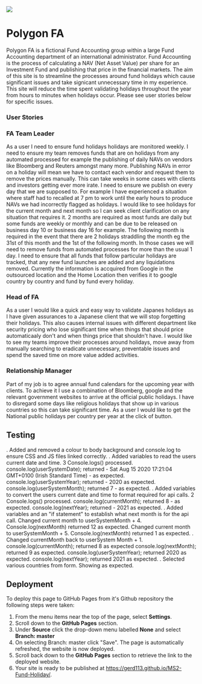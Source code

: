 <img src="https://codeinstitute.s3.amazonaws.com/fullstack/ci_logo_small.png" style="margin: 0;">

# Polygon FA
Polygon FA is a fictional Fund Accounting group within a large Fund Accounting department of an international administrator.
Fund Accounting is the process of calculating a NAV (Net Asset Value) per share for an Investment Fund and publishing that price in the financial markets.
The aim of this site is to streamline the processes around fund holidays which cause significant issues and take signicant unnecessary time in my experience.
This site will reduce the time spent validating holidays throughout the year from hours to minutes when holidays occur. 
Please see user stories below for specific issues.



### User Stories

### FA Team Leader
As a user I need to ensure fund holidays holidays are monitored weekly.
I need to ensure my team removes funds that are on holidays from any automated processed for example the publishing of daily NAVs on vendors like Bloomberg and Reuters amongst many more.
Publishing NAVs in error on a holiday will mean we have to contact each vendor and request them to remove the prices manually. This can take weeks in some cases with clients and investors getting ever more irate.
I need to ensure we publish on every day that we are supposed to. For example I have experienced a situation where staff had to recalled at 7 pm to work until the early hours to produce NAVs we had incorrectly flagged as holidays.
I would like to see holidays for the current month and next month so I can seek client clarification on any situation that requires it.
2 months are required as most funds are daily but some funds are weekly or monthly and can be due to be released on business day 10 or business day 16 for example.
The following month is required in the event that there are 2 holidays straddling the month eg the 31st of this month and the 1st of the following month. In those cases we will need to remove funds from automated processes for more than the usual 1 day.
I need to ensure that all funds that follow particular holidays are tracked, that any new fund launches are added and any liquidations removed.
Currently the information is accquired from Google in the outsourced location and the Home Location then verifies it to google country by country and fund by fund every holiday.

###  Head of FA
As a user I would like a quick and easy way to validate Japanes holidays as I have given assurances to a Japanese client that we will stop forgetting their holidays.
This also causes internal issues with different department like security pricing who lose significant time when things that should price automaticaaly don't and when things price that shouldn't have.
I would like to see my teams improve their processes around holidays, move away from manually searching to eradicate unnecessary, preventable issues and spend the saved time on more value added activities.

### Relationship Manager
Part of my job is to agree annual fund calendars for the upcoming year with clients. To achieve it I use a combination of Bloomberg, google and the relevant government websites to arrive at the official public holidays.
I have to disregard some days like religious holidays that show up in various countries so this can take significant time.
As a user I would like to get the National public holidays per country per year at the click of button.

## Testing
. Added and removed a colour to body background and console.log to ensure CSS and JS files linked correctly.
. Added variables to read the users current date and time. 3 Console.logs() processed. 
    console.log(userSystemDate); returned - Sat Aug 15 2020 17:21:04 GMT+0100 (Irish Standard Time) - as expected.
    console.log(userSystemYear); returned - 2020 as expected.
    console.log(userSystemMonth); returned 7 - as expected.
. Added variables to convert the users current date and time to format required for api calls. 2 Console.logs() processed.
    console.log(currentMonth); returned 8 - as expected.
    console.log(nextYear); returned - 2021 as expected.
. Added variables and an "if statement" to establish what next month is for the api call.
    Changed current month to userSystemMonth + 4.
    Console.log(nextMonth) returned 12 as expected.
    Changed current month to userSystemMonth + 5.
    Console.log(nextMonth) returned 1 as expected.
. Changed currentMonth back to userSystem Month + 1.
    console.log(currentMonth); returned 8 as expected
    console.log(nextMonth); returned 9 as expected.
    console.log(userSystemYear); returned 2020 as expected.
    console.log(nextYear); returned 2021 as expected.
. Selected various countries from form. Showing as expected.    

## Deployment

To deploy this page to GitHub Pages from it's Github repository the following steps were taken: 

1. From the menu items near the top of the page, select **Settings**.
2. Scroll down to the **GitHub Pages** section.
3. Under **Source** click the drop-down menu labelled **None** and select **Branch: master**
4. On selecting  Branch: master click "Save". The page is automatically refreshed, the website is now deployed. 
5. Scroll back down to the **GitHub Pages** section to retrieve the link to the deployed website.
6. Your site is ready to be published at https://gerd113.github.io/MS2-Fund-Holiday/.

 




